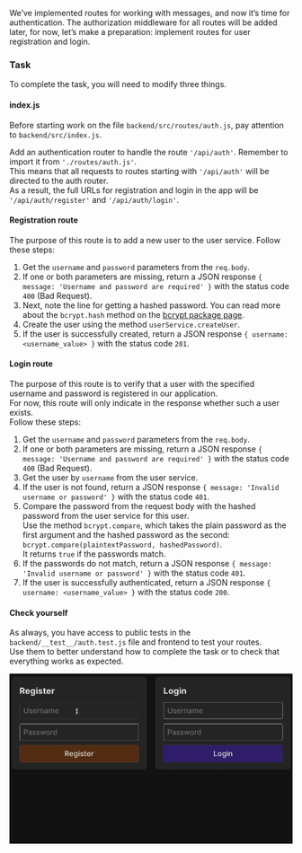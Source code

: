 We’ve implemented routes for working with messages, and now it’s time for authentication.
The authorization middleware for all routes will be added later, 
for now, let’s make a preparation: implement routes for user registration and login.

### Task
To complete the task, you will need to modify three things.

#### index.js
Before starting work on the file `backend/src/routes/auth.js`, pay attention to `backend/src/index.js`.

Add an authentication router to handle the route `'/api/auth'`. Remember to import it from `'./routes/auth.js'`.  
This means that all requests to routes starting with `'/api/auth'` will be directed to the auth router.  
As a result, the full URLs for registration and login in the app will be `'/api/auth/register'` and `'/api/auth/login'`.

#### Registration route
The purpose of this route is to add a new user to the user service. Follow these steps:
1. Get the `username` and `password` parameters from the `req.body`.
2. If one or both parameters are missing, return a JSON response `{ message: 'Username and password are required' }` with the status code `400` (Bad Request).
3. Next, note the line for getting a hashed password. You can read more about the `bcrypt.hash` method on the [bcrypt package page](https://www.npmjs.com/package/bcrypt).
4. Create the user using the method `userService.createUser`.
5. If the user is successfully created, return a JSON response `{ username: <username_value> }` with the status code `201`.

#### Login route
The purpose of this route is to verify that a user with the specified username and password is registered in our application.  
For now, this route will only indicate in the response whether such a user exists.  
Follow these steps:
1. Get the `username` and `password` parameters from the `req.body`.
2. If one or both parameters are missing, return a JSON response `{ message: 'Username and password are required' }` with the status code `400` (Bad Request).
3. Get the user by `username` from the user service.
4. If the user is not found, return a JSON response `{ message: 'Invalid username or password' }` with the status code `401`.
5. Compare the password from the request body with the hashed password from the user service for this user.  
   Use the method `bcrypt.compare`, which takes the plain password as the first argument and the hashed password as the second: `bcrypt.compare(plaintextPassword, hashedPassword)`.  
   It returns `true` if the passwords match.
6. If the passwords do not match, return a JSON response `{ message: 'Invalid username or password' }` with the status code `401`.
7. If the user is successfully authenticated, return a JSON response `{ username: <username_value> }` with the status code `200`.

#### Check yourself
As always, you have access to public tests in the `backend/__test__/auth.test.js` file and frontend to test your routes.  
Use them to better understand how to complete the task or to check that everything works as expected.

<div style="text-align: center; max-width: 900px; margin: 0 auto;">
<img src="images/auth.gif">
</div>

